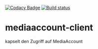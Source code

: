 [![Codacy Badge](https://api.codacy.com/project/badge/Grade/a4eb5ff33e214ce7b342159dcc3dcd69)](https://app.codacy.com/gh/CKrowiorsch/mediaaccount-client?utm_source=github.com&utm_medium=referral&utm_content=CKrowiorsch/mediaaccount-client&utm_campaign=Badge_Grade)
[![Build status](https://ci.appveyor.com/api/projects/status/69ia7yqncekogjdx?svg=true)](https://ci.appveyor.com/project/ChristianKrowiorsch/mediaaccount-client)

# mediaaccount-client
kapselt den Zugriff auf MediaAccount
